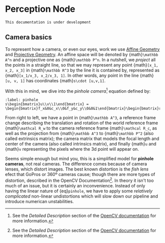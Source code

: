# Perception Node

```{warning}
This documentation is under development
```

## Camera basics

To represent how a camera, or even our eyes, work we use [Affine Geometry](https://en.wikipedia.org/wiki/Affine_geometry) and [Projective Geometry](https://en.wikipedia.org/wiki/Projective_geometry). An affine space will be denoted by {math}`\mathbb A^n` and a projective one as {math}`\mathbb P^n`. In a nutshell, we *project* all the points in a straight line, so that we may represent any point {math}`[x_1, x_2, x_3]` in {math}`\mathbb R^3` by the line it is contained by, represented as {math}`[x_1/x_3, x_2/x_3, 1]`. In other words, any point in the line {math}`[u, v, 1]` has coordinates {math}`s\cdot [u,v,1]`.

With this in mind, we dive into the *pinhole camera*[^pinhole] equation defined by:
```{math}
:label: pinhole
s\begin{bmatrix}u\\v\\1\end{bmatrix} = \begin{bmatrix}f_x&0&c_x\\0&f_y&c_y\\0&0&1\end{bmatrix}\begin{bmatrix}r_{11}&r_{12}&r_{13}&t_x\\r_{21}&r_{22}&r_{23}&t_y\\r_{31}&r_{32}&r_{33}&t_z\end{bmatrix}\begin{bmatrix}X\\Y\\Z\\1\end{bmatrix}
```
From right to left, we have a point in {math}`\mathbb A^3`, a reference frame change describing the translation and rotation of the world reference frame {math}`\mathcal R_w` to the camera reference frame {math}`\mathcal R_c`, as well as the projection from {math}`\mathbb A^3` to {math}`\mathbb P^2` (also called extrinsics matrix); the camera matrix that models the focal length and center of the camera (also called intrinsics matrix), and finally {math}`u` and {math}`v` representing the pixels where the 3d point will appear on.

Seems simple enough but mind you, this is a simplified model for **pinhole cameras**, not real cameras. The difference comes because of camera lenses, which distort images. The best known distortion is the *fish lens* efect that GoPros or 360º cameras cause; though there are more types of distortion, described in the OpenCV Documentation[^pinhole]. In theory it isn't too much of an issue, but it is certainly an inconvenience. Instead of only having the linear nature of {eq}`pinhole`, we have to apply some *relatively complicated* non-linear undistortions which will slow down our pipeline and introduce numerican unstabilities.

[^pinhole]: See the *Detailed Description* section of the [OpenCV documentation](https://docs.opencv.org/4.x/d9/d0c/group__calib3d.html) for more information.

